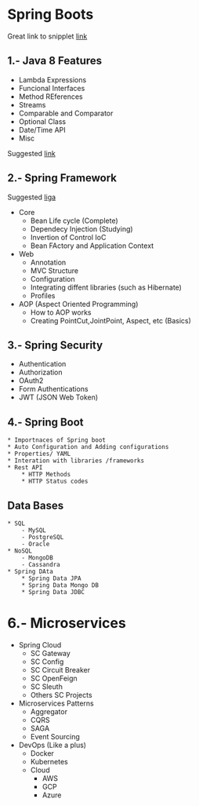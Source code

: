 # Spring Boots

Great link to snipplet [link](https://www.baeldung.com/)

## 1.- Java 8 Features 
* Lambda Expressions
* Funcional Interfaces
* Method REferences
* Streams
* Comparable and Comparator
* Optional Class
* Date/Time API
* Misc

Suggested [link](https://www.geeksforgeeks.org/java-8-features/?ref=gcse)

## 2.- Spring Framework
Suggested [liga](https://www.tutorialspoint.com/spring/spring_bean_post_processors.htm)
* Core
    * Bean Life cycle (Complete)
    * Dependecy Injection (Studying)
    * Invertion of Control IoC
    * Bean FActory and Application Context
* Web
    * Annotation
    * MVC Structure
    * Configuration
    * Integrating diffent libraries (such as Hibernate)
    * Profiles
* AOP (Aspect Oriented Programming)
    * How to AOP works
    * Creating PointCut,JointPoint, Aspect, etc (Basics)

## 3.- Spring Security
* Authentication
* Authorization
* OAuth2
* Form Authentications
* JWT (JSON Web Token)

## 4.- Spring Boot
    * Importnaces of Spring boot
    * Auto Configuration and Adding configurations
    * Properties/ YAML
    * Interation with libraries /frameworks
    * Rest API
        * HTTP Methods
        * HTTP Status codes
## Data Bases
    * SQL
        - MySQL
        - PostgreSQL
        - Oracle
    * NoSQL
        - MongoDB
        - Cassandra
    * Spring DAta
        * Spring Data JPA
        * Spring Data Mongo DB
        * Spring Data JDBC
# 6.- Microservices
* Spring Cloud
    * SC Gateway
    * SC Config
    * SC Circuit Breaker
    * SC OpenFeign
    * SC Sleuth
    * Others SC Projects
* Microservices Patterns
    * Aggregator
    * CQRS
    * SAGA
    * Event Sourcing
* DevOps (Like a plus)
    * Docker
    * Kubernetes
    * Cloud     
        * AWS
        * GCP
        * Azure
